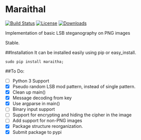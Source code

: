 Maraithal
================
[![Build Status](https://img.shields.io/travis/rkrp/maraithal.svg)](https://travis-ci.org/rkrp/maraithal)
[![License](https://img.shields.io/badge/license-GPLv3-blue.svg)](https://github.com/rkrp/lsb-steganography)
[![Downloads](https://img.shields.io/pypi/dm/maraithal.svg)](https://pypi.python.org/pypi/maraithal/0.3)

Implementation of basic LSB steganography on PNG images

Stable.

##Installation
It can be installed easily using pip or easy_install. 
```
sudo pip install maraitha;
```

##To Do:
- [ ] Python 3 Support
- [x] Pseudo random LSB mod pattern, instead of single pattern.
- [x] Clean up main()
- [x] Message decoding from key
- [x] Use argparse in main()
- [ ] Binary input support
- [ ] Support for encrypting and hiding the cipher in the image
- [ ] Add support for non-PNG images
- [x] Package structure reorganization.
- [x] Submit package to pypi
